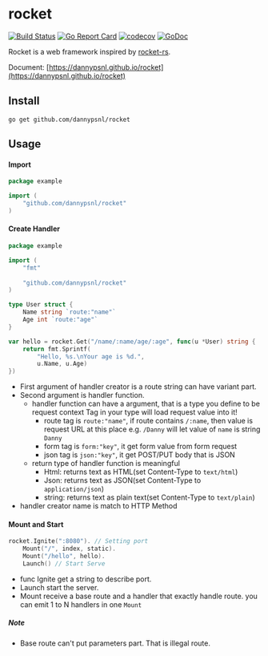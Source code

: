 # rocket

[![Build Status](https://travis-ci.org/dannypsnl/rocket.svg)](https://travis-ci.org/dannypsnl/rocket)
[![Go Report Card](https://goreportcard.com/badge/github.com/dannypsnl/rocket)](https://goreportcard.com/report/github.com/dannypsnl/rocket)
[![codecov](https://codecov.io/gh/dannypsnl/rocket/branch/master/graph/badge.svg)](https://codecov.io/gh/dannypsnl/rocket)<Paste>
[![GoDoc](https://godoc.org/github.com/dannypsnl/rocket?status.svg)](https://godoc.org/github.com/dannypsnl/rocket)

Rocket is a web framework inspired by [rocket-rs](https://github.com/SergioBenitez/Rocket).

Document: [https://dannypsnl.github.io/rocket](https://dannypsnl.github.io/rocket)

## Install

`go get github.com/dannypsnl/rocket`

## Usage

#### Import

```go
package example

import (
    "github.com/dannypsnl/rocket"
)
```

#### Create Handler

```go
package example

import (
	"fmt"
	
	"github.com/dannypsnl/rocket"
)

type User struct {
	Name string `route:"name"`
	Age int `route:"age"`
}

var hello = rocket.Get("/name/:name/age/:age", func(u *User) string {
    return fmt.Sprintf(
    	"Hello, %s.\nYour age is %d.",
    	u.Name, u.Age)
})
```

- First argument of handler creator is a route string can have variant part. 
- Second argument is handler function.
	- handler function can have a argument, that is a type you define to be request context
		Tag in your type will load request value into it!
		- route tag is `route:"name"`, if route contains `/:name`, then value is request URL at this place
			e.g. `/Danny` will let value of `name` is string `Danny`
		- form tag is `form:"key"`, it get form value from form request
		- json tag is `json:"key"`, it get POST/PUT body that is JSON
	- return type of handler function is meaningful
		- Html: returns text as HTML(set Content-Type to `text/html`)
		- Json: returns text as JSON(set Content-Type to `application/json`)
		- string: returns text as plain text(set Content-Type to `text/plain`)
- handler creator name is match to HTTP Method

#### Mount and Start

```go
rocket.Ignite(":8080"). // Setting port
    Mount("/", index, static).
    Mount("/hello", hello).
    Launch() // Start Serve
```

- func Ignite get a string to describe port.
- Launch start the server.
- Mount receive a base route and a handler that exactly handle route.
	you can emit 1 to N handlers in one `Mount`

##### Note

- Base route can't put parameters part. That is illegal route.
